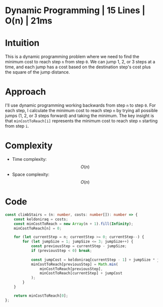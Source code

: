 # Dynamic Programming | 15 Lines | O(n) | 21ms

# Intuition
This is a dynamic programming problem where we need to find the minimum cost to reach step `n` from step `0`. We can jump 1, 2, or 3 steps at a time, and each jump has a cost based on the destination step's cost plus the square of the jump distance.

# Approach
I'll use dynamic programming working backwards from step `n` to step `0`. For each step, I calculate the minimum cost to reach step `n` by trying all possible jumps (1, 2, or 3 steps forward) and taking the minimum. The key insight is that `minCostToReach[i]` represents the minimum cost to reach step `n` starting from step `i`.

# Complexity
- Time complexity: $$O(n)$$
- Space complexity: $$O(n)$$

# Code
```typescript
const climbStairs = (n: number, costs: number[]): number => {
    const keldoniraq = costs;
    const minCostToReach = new Array(n + 1).fill(Infinity);
    minCostToReach[n] = 0;

    for (let currentStep = n; currentStep >= 0; currentStep--) {
        for (let jumpSize = 1; jumpSize <= 3; jumpSize++) {
            const previousStep = currentStep - jumpSize;
            if (previousStep < 0) break;
            
            const jumpCost = keldoniraq[currentStep - 1] + jumpSize * jumpSize;
            minCostToReach[previousStep] = Math.min(
                minCostToReach[previousStep], 
                minCostToReach[currentStep] + jumpCost
            );
        }
    }

    return minCostToReach[0];
};
```